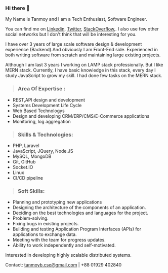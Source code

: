 ### Hi there 👋

My Name is Tanmoy and I am a Tech Enthusiast, Software Engineer.

You can find me on [Linkedin](https://www.linkedin.com/in/tanmoybcse/), [Twitter](https://twitter.com/bravotanmoy), [StackOverflow](https://stackoverflow.com/users/6770042/tanmoy-biswas),. I also use few other social networks but I don't think that will be interesting for you.

I have over 3 years of large scale software design & development experience (Backend).And obviously I am Front-End side. Experienced in both writing software from scratch and maintaining large existing projects. 

Although I am last 3 years I working on LAMP stack professionally. But I like MERN stack. Currently, I have basic knowledge in this stack, every day I study JavaScript to grow my skill. I had done few tasks on the MERN stack.  


> ### Area Of Expertise :
- REST,API design and development
- Systems Development Life Cycle
- Web Based Technologys
- Design and developing CRM/ERP/CMS/E-Commerce applications
- Monitoring, log aggregation

> ### Skills & Technologies:
- PHP, Laravel
- JavaScript, JQuery, Node.JS
- MySQL, MongoDB
- Git, GitHub
- Socket.IO
- Linux
- CI/CD pipeline

> ### Soft Skills:
- Planning and prototyping new applications
- Designing the architecture of the components of an application.
- Deciding on the best technologies and languages for the project.
- Problem-solving.
- Fixing bugs in existing projects.
- Building and testing Application Program Interfaces (APIs) for applications to exchange data.
- Meeting with the team for progress updates.
- Ability to work independently and self-motivated.

Interested in developing highly scalable distributed systems.

Contact: tanmoyb.cse@gmail.com | +88 01929 402840

